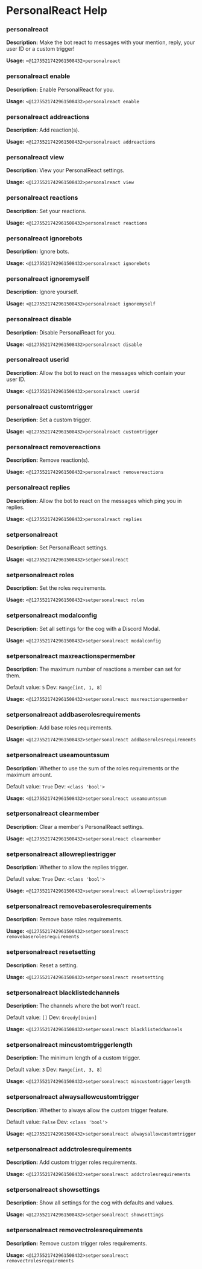 # PersonalReact Help

### personalreact

**Description:** Make the bot react to messages with your mention, reply, your user ID or a custom trigger!

**Usage:** `<@1275521742961508432>personalreact`

### personalreact enable

**Description:** Enable PersonalReact for you.

**Usage:** `<@1275521742961508432>personalreact enable`

### personalreact addreactions

**Description:** Add reaction(s).

**Usage:** `<@1275521742961508432>personalreact addreactions`

### personalreact view

**Description:** View your PersonalReact settings.

**Usage:** `<@1275521742961508432>personalreact view`

### personalreact reactions

**Description:** Set your reactions.

**Usage:** `<@1275521742961508432>personalreact reactions`

### personalreact ignorebots

**Description:** Ignore bots.

**Usage:** `<@1275521742961508432>personalreact ignorebots`

### personalreact ignoremyself

**Description:** Ignore yourself.

**Usage:** `<@1275521742961508432>personalreact ignoremyself`

### personalreact disable

**Description:** Disable PersonalReact for you.

**Usage:** `<@1275521742961508432>personalreact disable`

### personalreact userid

**Description:** Allow the bot to react on the messages which contain your user ID.

**Usage:** `<@1275521742961508432>personalreact userid`

### personalreact customtrigger

**Description:** Set a custom trigger.

**Usage:** `<@1275521742961508432>personalreact customtrigger`

### personalreact removereactions

**Description:** Remove reaction(s).

**Usage:** `<@1275521742961508432>personalreact removereactions`

### personalreact replies

**Description:** Allow the bot to react on the messages which ping you in replies.

**Usage:** `<@1275521742961508432>personalreact replies`

### setpersonalreact

**Description:** Set PersonalReact settings.

**Usage:** `<@1275521742961508432>setpersonalreact`

### setpersonalreact roles

**Description:** Set the roles requirements.

**Usage:** `<@1275521742961508432>setpersonalreact roles`

### setpersonalreact modalconfig

**Description:** Set all settings for the cog with a Discord Modal.

**Usage:** `<@1275521742961508432>setpersonalreact modalconfig`

### setpersonalreact maxreactionspermember

**Description:** The maximum number of reactions a member can set for them.

Default value: `5`
Dev: `Range[int, 1, 8]`

**Usage:** `<@1275521742961508432>setpersonalreact maxreactionspermember`

### setpersonalreact addbaserolesrequirements

**Description:** Add base roles requirements.

**Usage:** `<@1275521742961508432>setpersonalreact addbaserolesrequirements`

### setpersonalreact useamountssum

**Description:** Whether to use the sum of the roles requirements or the maximum amount.

Default value: `True`
Dev: `<class 'bool'>`

**Usage:** `<@1275521742961508432>setpersonalreact useamountssum`

### setpersonalreact clearmember

**Description:** Clear a member's PersonalReact settings.

**Usage:** `<@1275521742961508432>setpersonalreact clearmember`

### setpersonalreact allowrepliestrigger

**Description:** Whether to allow the replies trigger.

Default value: `True`
Dev: `<class 'bool'>`

**Usage:** `<@1275521742961508432>setpersonalreact allowrepliestrigger`

### setpersonalreact removebaserolesrequirements

**Description:** Remove base roles requirements.

**Usage:** `<@1275521742961508432>setpersonalreact removebaserolesrequirements`

### setpersonalreact resetsetting

**Description:** Reset a setting.

**Usage:** `<@1275521742961508432>setpersonalreact resetsetting`

### setpersonalreact blacklistedchannels

**Description:** The channels where the bot won't react.

Default value: `[]`
Dev: `Greedy[Union]`

**Usage:** `<@1275521742961508432>setpersonalreact blacklistedchannels`

### setpersonalreact mincustomtriggerlength

**Description:** The minimum length of a custom trigger.

Default value: `3`
Dev: `Range[int, 3, 8]`

**Usage:** `<@1275521742961508432>setpersonalreact mincustomtriggerlength`

### setpersonalreact alwaysallowcustomtrigger

**Description:** Whether to always allow the custom trigger feature.

Default value: `False`
Dev: `<class 'bool'>`

**Usage:** `<@1275521742961508432>setpersonalreact alwaysallowcustomtrigger`

### setpersonalreact addctrolesrequirements

**Description:** Add custom trigger roles requirements.

**Usage:** `<@1275521742961508432>setpersonalreact addctrolesrequirements`

### setpersonalreact showsettings

**Description:** Show all settings for the cog with defaults and values.

**Usage:** `<@1275521742961508432>setpersonalreact showsettings`

### setpersonalreact removectrolesrequirements

**Description:** Remove custom trigger roles requirements.

**Usage:** `<@1275521742961508432>setpersonalreact removectrolesrequirements`

